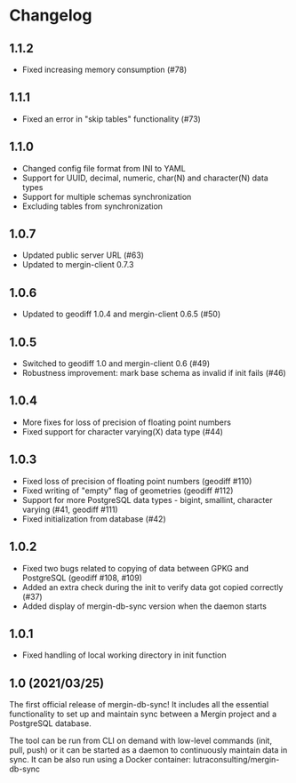 # Changelog

## 1.1.2

- Fixed increasing memory consumption (#78)

## 1.1.1

- Fixed an error in "skip tables" functionality (#73)

## 1.1.0

- Changed config file format from INI to YAML
- Support for UUID, decimal, numeric, char(N) and character(N) data types
- Support for multiple schemas synchronization
- Excluding tables from synchronization

## 1.0.7

- Updated public server URL (#63)
- Updated to mergin-client 0.7.3

## 1.0.6

- Updated to geodiff 1.0.4 and mergin-client 0.6.5 (#50)

## 1.0.5

- Switched to geodiff 1.0 and mergin-client 0.6 (#49)
- Robustness improvement: mark base schema as invalid if init fails (#46)

## 1.0.4

- More fixes for loss of precision of floating point numbers
- Fixed support for character varying(X) data type (#44)

## 1.0.3

- Fixed loss of precision of floating point numbers (geodiff #110)
- Fixed writing of "empty" flag of geometries (geodiff #112)
- Support for more PostgreSQL data types - bigint, smallint, character varying (#41, geodiff #111)
- Fixed initialization from database (#42)

## 1.0.2

- Fixed two bugs related to copying of data between GPKG and PostgreSQL (geodiff #108, #109)
- Added an extra check during the init to verify data got copied correctly (#37)
- Added display of mergin-db-sync version when the daemon starts

## 1.0.1
 -  Fixed handling of local working directory in init function

## 1.0  (2021/03/25)

The first official release of mergin-db-sync! It includes all the essential functionality to set up and maintain
sync between a Mergin project and a PostgreSQL database.

The tool can be run from CLI on demand with low-level commands (init, pull, push) or it can be started as a daemon
to continuously maintain data in sync. It can be also run using a Docker container: lutraconsulting/mergin-db-sync
